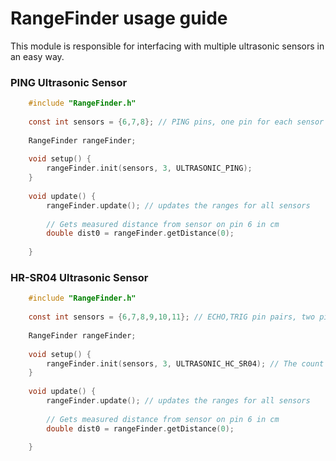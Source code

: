 # RangeFinder usage guide
This module is responsible for interfacing with multiple ultrasonic sensors in an easy way. 

### PING Ultrasonic Sensor
```c
    #include "RangeFinder.h"
    
    const int sensors = {6,7,8}; // PING pins, one pin for each sensor
   
    RangeFinder rangeFinder;
    
    void setup() {
        rangeFinder.init(sensors, 3, ULTRASONIC_PING);
    }
    
    void update() {
        rangeFinder.update(); // updates the ranges for all sensors
        
        // Gets measured distance from sensor on pin 6 in cm
        double dist0 = rangeFinder.getDistance(0);
        
    }
```

### HR-SR04 Ultrasonic Sensor
```c
    #include "RangeFinder.h"
    
    const int sensors = {6,7,8,9,10,11}; // ECHO,TRIG pin pairs, two pins for each sensor
   
    RangeFinder rangeFinder;
    
    void setup() {
        rangeFinder.init(sensors, 3, ULTRASONIC_HC_SR04); // The count is still 3, because we have 3 sensors.
    }
    
    void update() {
        rangeFinder.update(); // updates the ranges for all sensors
        
        // Gets measured distance from sensor on pin 6 in cm
        double dist0 = rangeFinder.getDistance(0);
        
    }

```